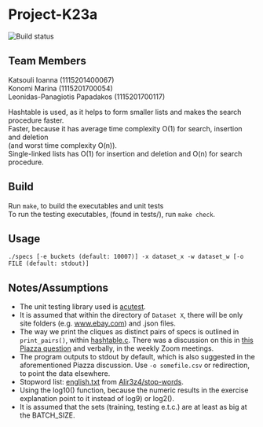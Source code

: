 # Project-K23a
![Build status](https://github.com/joannakats/Project-K23a/workflows/build/badge.svg)

## Team Members
Katsouli Ioanna (1115201400067)<br/>
Konomi Marina (1115201700054)<br/>
Leonidas-Panagiotis Papadakos (1115201700117)<br/>


Hashtable is used, as it helps to form smaller lists and makes the search procedure faster.<br>Faster, because it has average time complexity O(1) for search, insertion and deletion<br/> (and worst time complexity O(n)).<br/>
Single-linked lists has O(1) for insertion and deletion and O(n) for search procedure.

## Build
Run `make`, to build the executables and unit tests<br/>
To run the testing executables, (found in tests/), run `make check`.

## Usage
`./specs [-e buckets (default: 10007)] -x dataset_x -w dataset_w [-o FILE (default: stdout)]`

## Notes/Assumptions
* The unit testing library used is [acutest](https://github.com/mity/acutest).
* It is assumed that within the directory of `Dataset X`, there will be only site folders (e.g. www.ebay.com) and .json files.
* The way we print the cliques as distinct pairs of specs is outlined in `print_pairs()`, within [hashtable.c](./src/hashtable.c). There was a discussion on this in [this Piazza question](https://piazza.com/class/kfduqabor94zw?cid=11) and verbally, in the weekly Zoom meetings.
* The program outputs to stdout by default, which is also suggested in the aforementioned Piazza discussion. Use `-o somefile.csv` or redirection, to point the data elsewhere.
* Stopword list: [english.txt](https://github.com/Alir3z4/stop-words/blob/master/english.txt) from [Alir3z4/stop-words](https://github.com/Alir3z4/stop-words).
* Using the log10() function, because the numeric results in the exercise explanation point to it instead of log9) or log2().
* It is assumed that the sets (training, testing e.t.c.) are at least as big at the BATCH_SIZE.
